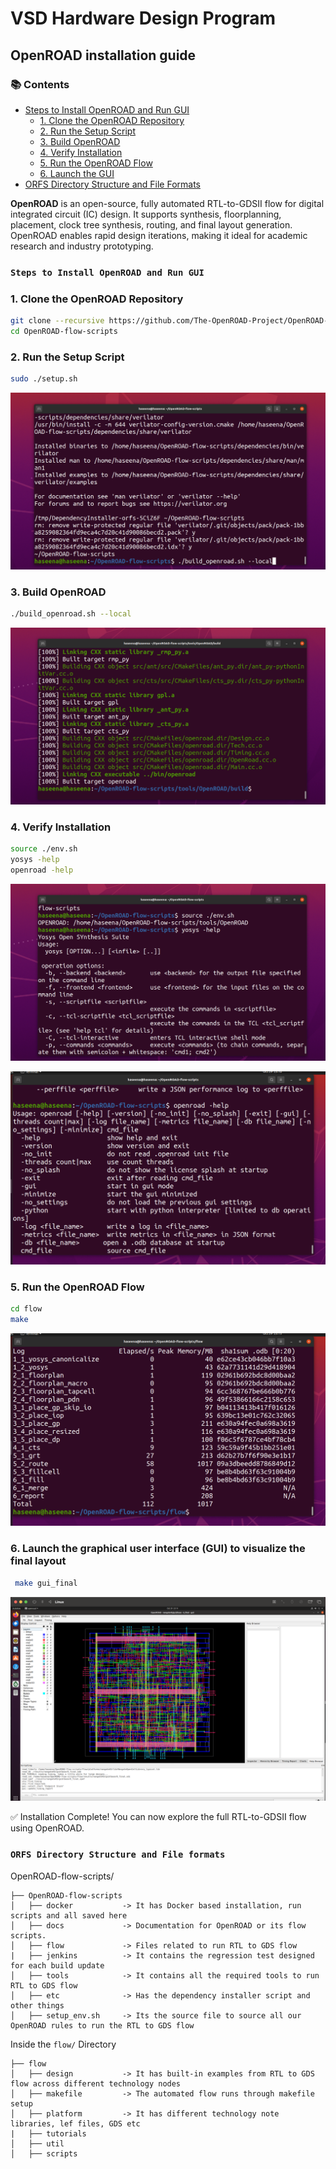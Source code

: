 
# VSD Hardware Design Program

## OpenROAD installation guide

### 📚 Contents

  - [Steps to Install OpenROAD and Run GUI](#steps-to-install-openroad-and-run-gui)
    - [1. Clone the OpenROAD Repository](#1-clone-the-openroad-repository)
    - [2. Run the Setup Script](#2-run-the-setup-script)
    - [3. Build OpenROAD](#3-build-openroad)
    - [4. Verify Installation](#4-verify-installation)
    - [5. Run the OpenROAD Flow](#5-run-the-openroad-flow)
    - [6. Launch the GUI](#6-launch-the-graphical-user-interface-gui-to-visualize-the-final-layout)
- [ORFS Directory Structure and File Formats](#orfs-directory-structure-and-file-formats)


**OpenROAD** is an open-source, fully automated RTL-to-GDSII flow for digital integrated circuit (IC) design. It supports synthesis, floorplanning, placement, clock tree synthesis, routing, and final layout generation. OpenROAD enables rapid design iterations, making it ideal for academic research and industry prototyping.

### `Steps to Install OpenROAD and Run GUI`

### 1. Clone the OpenROAD Repository

```bash
git clone --recursive https://github.com/The-OpenROAD-Project/OpenROAD-flow-scripts
cd OpenROAD-flow-scripts
```

### 2. Run the Setup Script

```bash
sudo ./setup.sh
```
![Alt Text](https://github.com/Shaikhaseena16/RISC-V_VSDIAT/blob/main/Week%205%20/image/setup.png)

### 3. Build OpenROAD

```bash
./build_openroad.sh --local
```

![Alt Text](https://github.com/Shaikhaseena16/RISC-V_VSDIAT/blob/main/Week%205%20/image/build.png)


### 4. Verify Installation

```bash
source ./env.sh
yosys -help  
openroad -help
```
![Alt Text](https://github.com/Shaikhaseena16/RISC-V_VSDIAT/blob/main/Week%205%20/image/source.png)

![Alt Text](https://github.com/Shaikhaseena16/RISC-V_VSDIAT/blob/main/Week%205%20/image/openroad%20_help.png)

### 5. Run the OpenROAD Flow

```bash
cd flow
make
```

![Alt Text](https://github.com/Shaikhaseena16/RISC-V_VSDIAT/blob/main/Week%205%20/image/Make.png)

### 6. Launch the graphical user interface (GUI) to visualize the final layout

```bash
 make gui_final
```

![Alt Text](https://github.com/Shaikhaseena16/RISC-V_VSDIAT/blob/main/Week%205%20/image/gui.png)

✅ Installation Complete! You can now explore the full RTL-to-GDSII flow using OpenROAD.

### `ORFS Directory Structure and File formats`

OpenROAD-flow-scripts/

```plaintext
├── OpenROAD-flow-scripts             
│   ├── docker           -> It has Docker based installation, run scripts and all saved here
│   ├── docs             -> Documentation for OpenROAD or its flow scripts.  
│   ├── flow             -> Files related to run RTL to GDS flow  
|   ├── jenkins          -> It contains the regression test designed for each build update
│   ├── tools            -> It contains all the required tools to run RTL to GDS flow
│   ├── etc              -> Has the dependency installer script and other things
│   ├── setup_env.sh     -> Its the source file to source all our OpenROAD rules to run the RTL to GDS flow
```
Inside the `flow/` Directory

```plaintext
├── flow           
│   ├── design           -> It has built-in examples from RTL to GDS flow across different technology nodes
│   ├── makefile         -> The automated flow runs through makefile setup
│   ├── platform         -> It has different technology note libraries, lef files, GDS etc 
|   ├── tutorials        
│   ├── util            
│   ├── scripts                 
```

